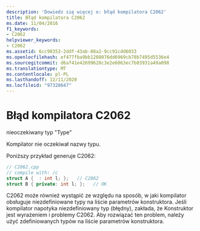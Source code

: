 ```yaml
---
description: 'Dowiedz się więcej o: błąd kompilatora C2062'
title: Błąd kompilatora C2062
ms.date: 11/04/2016
f1_keywords:
- C2062
helpviewer_keywords:
- C2062
ms.assetid: 6cc98353-2ddf-43ab-88a2-9cc91cdd6033
ms.openlocfilehash: ef477fba9bb1208076dd6969cb78b7495d5536e4
ms.sourcegitcommit: d6af41e42699628c3e2e6063ec7b03931a49a098
ms.translationtype: MT
ms.contentlocale: pl-PL
ms.lasthandoff: 12/11/2020
ms.locfileid: "97328647"
---
```

# <a name="compiler-error-c2062"></a>Błąd kompilatora C2062

nieoczekiwany typ "Type"

Kompilator nie oczekiwał nazwy typu.

Poniższy przykład generuje C2062:

```cpp
// C2062.cpp
// compile with: /c
struct A {  : int l; };   // C2062
struct B { private: int l; };   // OK
```

C2062 może również wystąpić ze względu na sposób, w jaki kompilator obsługuje niezdefiniowane typy na liście parametrów konstruktora. Jeśli kompilator napotyka niezdefiniowany typ (błędny), zakłada, że Konstruktor jest wyrażeniem i problemy C2062. Aby rozwiązać ten problem, należy użyć zdefiniowanych typów na liście parametrów konstruktora.
